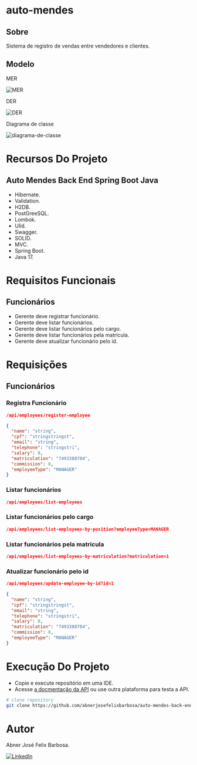 # auto-mendes

## Sobre

Sistema de registro de vendas entre vendedores e clientes.

## Modelo

MER

![MER](https://github.com/user-attachments/assets/3118aba3-06b1-4eba-9959-c660fc535585)

DER

![DER](https://github.com/user-attachments/assets/512fadd3-5711-4ac2-91c8-65456148f9f1)

Diagrama de classe

![diagrama-de-classe](https://github.com/user-attachments/assets/fa7f3c99-a826-47d0-883c-ae41acd962da)

# Recursos Do Projeto

## Auto Mendes Back End Spring Boot Java

- Hibernate.
- Validation.
- H2DB.
- PostGreeSQL.
- Lombok.
- Ulid.
- Swagger.
- SOLID.
- MVC.
- Spring Boot.
- Java 17.

# Requisitos Funcionais

## Funcionários

- Gerente deve registrar funcionário.
- Gerente deve listar funcionários.
- Gerente deve listar funcionários pelo cargo.
- Gerente deve listar funcionários pela matrícula.
- Gerente deve atualizar funcionário pelo id.

# Requisições

## Funcionários

### Registra Funcionário

```JSON
/api/employees/register-employee

{
  "name": "string",
  "cpf": "stringstringst",
  "email": "string",
  "telephone": "stringstri",
  "salary": 0,
  "matriculation": "7493388704",
  "commission": 0,
  "employeeType": "MANAGER"
}
```

### Listar funcionários

```JSON
/api/employees/list-employees
```

### Listar funcionários pelo cargo

```JSON
/api/employees/list-employees-by-position?employeeType=MANAGER
```

### Listar funcionários pela matrícula

```JSON
/api/employees/list-employees-by-matriculation?matriculation=1 
```

### Atualizar funcionário pelo id

```JSON
/api/employees/update-employee-by-id?id=1

{
  "name": "string",
  "cpf": "stringstringst",
  "email": "string",
  "telephone": "stringstri",
  "salary": 0,
  "matriculation": "7493388704",
  "commission": 0,
  "employeeType": "MANAGER"
}
```

# Execução Do Projeto

- Copie e execute repositório em uma IDE.
- Acesse [a docmentação da API](http://localhost:8080/swagger-ui/index.html) ou use outra plataforma para testa a API.

```bash
# clone repository
git clone https://github.com/abnerjosefelixbarbosa/auto-mendes-back-end-java.git
```

# Autor

Abner José Felix Barbosa.

[![LinkedIn](https://img.shields.io/badge/LinkedIn-0077B5?style=for-the-badge&logo=linkedin&logoColor=white)](https://www.linkedin.com/in/abner-jose-feliz-barbosa/)


